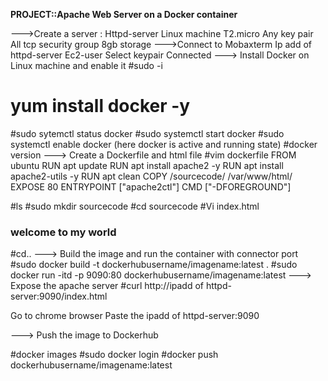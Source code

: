 **PROJECT::Apache Web Server on a Docker container**



--->Create a server :
Httpd-server
Linux machine
T2.micro
Any key pair
All tcp security group
8gb storage
--->Connect to Mobaxterm
Ip add of httpd-server
Ec2-user
Select keypair
Connected
---> Install Docker on Linux machine and enable it
#sudo -i
# yum install docker -y
#sudo sytemctl status docker
#sudo systemctl start docker
#sudo systemctl enable docker
(here docker is active and running state)
#docker version
---> Create a Dockerfile and html file
#vim dockerfile 
FROM ubuntu
RUN apt update
RUN apt install apache2 -y
RUN apt install apache2-utils -y
RUN apt clean
COPY /sourcecode/ /var/www/html/
EXPOSE 80
ENTRYPOINT ["apache2ctl"]
CMD ["-DFOREGROUND"]

#ls
#sudo mkdir sourcecode
#cd sourcecode
#Vi index.html
<h3>welcome to my world</h3>
#cd..
---> Build the image and run the container with connector port
#sudo docker build -t dockerhubusername/imagename:latest .
#sudo docker run -itd -p 9090:80 dockerhubusername/imagename:latest
---> Expose the apache server
#curl http://ipadd of httpd-server:9090/index.html 

Go to chrome browser
Paste the ipadd of httpd-server:9090

---> Push the image to Dockerhub

#docker images
#sudo docker login 
#docker push dockerhubusername/imagename:latest
